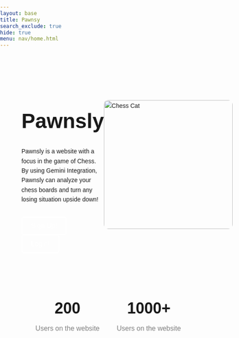 ```yaml
---
layout: base
title: Pawnsy
search_exclude: true
hide: true
menu: nav/home.html
---
```


<style>
        body {
            font-family: Arial, sans-serif;
            margin: 0;
            padding: 0;
            line-height: 1.6;
        }

        header {
            display: flex;
            justify-content: space-between;
            align-items: center;
            padding: 20px 40px;
            /* background: #fff; */
        }

        header h1 {
            margin: 0;
            font-size: 24px;
        }

        nav a {
            margin: 0 15px;
            text-decoration: none;
            color: black;
            font-weight: bold;
        }

        .hero {
            display: flex;
            align-items: center;
            justify-content: space-between;
            padding: 50px;
        }

        .hero-text {
            max-width: 50%;
        }

        .hero-text h1 {
            font-size: 48px;
            margin-bottom: 20px;
        }

        .hero-text p {
            margin-bottom: 30px;
        }

        .hero-text button {
            padding: 10px 20px;
            margin-right: 10px;
            font-size: 16px;
            cursor: pointer;
        }

        .hero-image img {
            width: 300px;
            border-radius: 10px;
        }

        .stats {
            display: flex;
            justify-content: center;
            margin: 50px 0;
        }

        .stats div {
            margin: 0 20px;
            text-align: center;
        }

        .stats div h2 {
            font-size: 36px;
            margin: 0;
        }

        .stats div p {
            margin: 5px 0 0;
            font-size: 16px;
            color: gray;
        }
        button {
            background-color: transparent; /* Transparent background */
            color: white; /* Text color */
            border: 2px solid white; /* White border */
            padding: 10px 20px; /* Add padding for size */
            font-size: 16px; /* Adjust font size */
            cursor: pointer; /* Pointer cursor on hover */
            border-radius: 5px; /* Optional: Rounded corners */
            transition: background-color 0.3s ease, color 0.3s ease; /* Smooth hover effect */
        }

        button:hover {
            background-color: white; /* White background on hover */
            color: black; /* Black text on hover */
        }
</style>


<section class="hero">
        <div class="hero-text">
            <h1 class="title">Pawnsly</h1>
            <p>Pawnsly is a website with a focus in the game of Chess. By using Gemini Integration, Pawnsly can analyze your chess boards and turn any losing situation upside down! </p>
            <button>Sign Up!</button>
            <button>Login!</button>
        </div>
        <div class="hero-image">
            <img src="https://images.unsplash.com/photo-1560174038-da43ac74f01b?q=80&w=2914&auto=format&fit=crop&ixlib=rb-4.0.3&ixid=M3wxMjA3fDB8MHxwaG90by1wYWdlfHx8fGVufDB8fHx8fA%3D%3D" alt="Chess Cat">
        </div>
</section>

<section class="stats">
        <div>
            <h2>200</h2>
            <p>Users on the website</p>
        </div>
        <div>
            <h2>1000+</h2>
            <p>Users on the website</p>
        </div>
</section>

<script src="https://cdn.jsdelivr.net/npm/gsap@3.12.5/dist/gsap.min.js"></script>

<script>
    var timeline = gsap.timeline({delay: 0.2});
    timeline.to(".hero-image", {rotation: 360, x: 5, duration: 1})
    .to(".title", {duration: 1, y: -25, ease: 'elastic.out'})
</script>